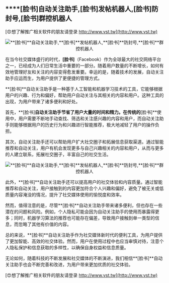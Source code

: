 ## ****[脸书]**自动关注助手,**[脸书]**发帖机器人,**[脸书]**防封号,**[脸书]**群控机器人**

[😍想了解推广相关软件的朋友请登录 http://www.vst.tw](http://www.vst.tw)

 <center><img src="https://vst.tw/MP4/tuiguang/png/5.png" alt="**[脸书]**自动关注助手,**[脸书]**发帖机器人,**[脸书]**防封号,**[脸书]**群控机器人"></center>

在当今社交媒体盛行的时代，**[脸书]**（Facebook）作为全球最大的社交网络平台之一，已经成为人们日常生活中重要的一部分。随着用户数量的不断增长，如何有效地管理好友和关注的内容变得愈发重要。幸运的是，随着技术的发展，自动关注助手应运而生，为用户提供了更便捷的管理方式。

**[脸书]**自动关注助手是一种基于人工智能和机器学习技术的工具，它能够根据用户的兴趣、行为和偏好，帮助用户自动关注与其相关的内容和用户。这种工具的出现，为用户带来了诸多便利和好处。

首先，**[脸书]**自动关注助手节省了用户大量的时间和精力。在传统的**[脸书]**使用中，用户需要不断地手动查找、筛选和关注感兴趣的内容和用户，而自动关注助手则能够根据用户的历史行为和兴趣进行智能推荐，极大地减轻了用户的操作负担。

其次，自动关注助手还可以帮助用户扩大社交圈子和拓展信息获取渠道。通过智能推荐和自动关注，用户有机会发现更多与自己兴趣相关的内容和用户，从而与更多的人建立联系，拓展社交圈子，丰富自己的社交生活。

 <center><img src="https://vst.tw/MP4/tuiguang/png/2.png" alt="**[脸书]**自动关注助手,**[脸书]**发帖机器人,**[脸书]**防封号,**[脸书]**群控机器人"></center>

此外，**[脸书]**自动关注助手还可以提高用户的社交体验和内容质量。通过智能推荐和自动关注，用户接触到的内容更加符合个人兴趣和偏好，避免了被无关或低质量内容淹没的情况，提升了社交媒体使用的愉悦度和效率。

然而，值得注意的是，尽管**[脸书]**自动关注助手带来诸多便利，但也存在一些潜在的问题和风险。例如，个人隐私可能会因为自动关注助手的使用而暴露得更多；同时，机器学习算法的推荐也可能存在偏差，导致用户接触到单一类型的信息，而忽略了其他有价值的内容。

总的来说，**[脸书]**自动关注助手作为社交媒体新时代的便利工具，为用户提供了更加智能、高效的社交体验。然而，用户在使用过程中也应当审慎对待，注意个人隐私保护和信息获取的多样性，以确保自身权益和信息质量。

无论如何，随着科技的不断发展和社交媒体的不断演进，我们相信**[脸书]**自动关注助手也会不断完善和改进，为用户带来更加优质的社交体验。

[😍想了解推广相关软件的朋友请登录 http://www.vst.tw](http://www.vst.tw)



